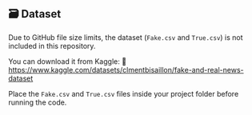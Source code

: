 ## 🗃️ Dataset

Due to GitHub file size limits, the dataset (`Fake.csv` and `True.csv`) is not included in this repository.

You can download it from Kaggle:
🔗 https://www.kaggle.com/datasets/clmentbisaillon/fake-and-real-news-dataset

Place the `Fake.csv` and `True.csv` files inside your project folder before running the code.
